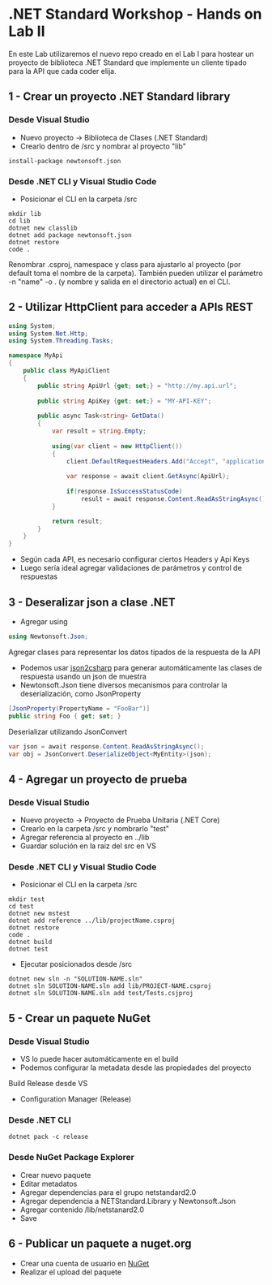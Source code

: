 # .NET Standard Workshop - Hands on Lab II
En este Lab utilizaremos el nuevo repo creado en el Lab I para hostear un proyecto de biblioteca .NET Standard 
que implemente un cliente tipado para la API que cada coder elija.

## 1 - Crear un proyecto .NET Standard library
### Desde Visual Studio
- Nuevo proyecto -> Biblioteca de Clases (.NET Standard)
- Crearlo dentro de /src y nombrar al proyecto "lib"
``` 
install-package newtonsoft.json
``` 

### Desde .NET CLI y Visual Studio Code
- Posicionar el CLI en la carpeta /src

``` 
mkdir lib
cd lib
dotnet new classlib 
dotnet add package newtonsoft.json
dotnet restore
code .
```

Renombrar .csproj, namespace y class para ajustarlo al proyecto (por default toma el nombre de la carpeta). También pueden utilizar el parámetro -n "name"  -o . (y nombre y salida en el directorio actual) en el CLI.
 
## 2 - Utilizar HttpClient para acceder a APIs REST
```csharp
using System;
using System.Net.Http;
using System.Threading.Tasks;

namespace MyApi
{
    public class MyApiClient
    {
        public string ApiUrl {get; set;} = "http://my.api.url";
        
        public string ApiKey {get; set;} = "MY-API-KEY";
        
        public async Task<string> GetData()
        {
            var result = string.Empty;
            
            using(var client = new HttpClient())
            {
                client.DefaultRequestHeaders.Add("Accept", "application/json");
                
                var response = await client.GetAsync(ApiUrl);
                
                if(response.IsSuccessStatusCode)
                    result = await response.Content.ReadAsStringAsync();
            }

            return result;
        }
    }
}
```

- Según cada API, es necesario configurar ciertos Headers y Api Keys
- Luego sería ideal agregar validaciones de parámetros y control de respuestas

## 3 - Deseralizar json a clase .NET
- Agregar using
```csharp
using Newtonsoft.Json;
```
Agregar clases para representar los datos tipados de la respuesta de la API
- Podemos usar [json2csharp](http://json2csharp.com/) para generar automáticamente las clases de respuesta usando un json de muestra
- Newtonsoft.Json tiene diversos mecanismos para controlar la deserialización, como JsonProperty
```csharp
[JsonProperty(PropertyName = "FooBar")]
public string Foo { get; set; }
```
Deserializar utilizando JsonConvert
```csharp
var json = await response.Content.ReadAsStringAsync();
var obj = JsonConvert.DeserializeObject<MyEntity>(json);
```
## 4 - Agregar un proyecto de prueba 

### Desde Visual Studio
- Nuevo proyecto -> Proyecto de Prueba Unitaria (.NET Core)
- Crearlo en la carpeta /src y nombrarlo "test"
- Agregar referencia al proyecto en ../lib
- Guardar solución en la raiz del src en VS

### Desde .NET CLI y Visual Studio Code
- Posicionar el CLI en la carpeta /src
```
mkdir test 
cd test
dotnet new mstest 
dotnet add reference ../lib/projectName.csproj
dotnet restore
code .
dotnet build
dotnet test
```

- Ejecutar posicionados desde /src
``` 
dotnet new sln -n "SOLUTION-NAME.sln"
dotnet sln SOLUTION-NAME.sln add lib/PROJECT-NAME.csproj
dotnet sln SOLUTION-NAME.sln add test/Tests.csjproj
``` 

## 5 - Crear un paquete NuGet
### Desde Visual Studio
- VS lo puede hacer automáticamente en el build
- Podemos configurar la metadata desde las propiedades del proyecto

Build Release desde VS
- Configuration Manager (Release)

### Desde .NET CLI
```
dotnet pack -c release
```

### Desde NuGet Package Explorer
- Crear nuevo paquete
- Editar metadatos
- Agregar dependencias para el grupo netstandard2.0
- Agregar dependencia a NETStandard.Library y Newtonsoft.Json
- Agregar contenido /lib/netstanard2.0
- Save

## 6 - Publicar un paquete a nuget.org
- Crear una cuenta de usuario en [NuGet](https://nuget.org)
- Realizar el upload del paquete